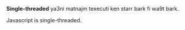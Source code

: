 <!-- means the execution of single code instruction at a time. -->

**Single-threaded** ya3ni matnajm texecuti ken starr bark fi wa9t bark.

Javascript is single-threaded.
